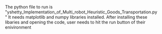 The python file to run is "yshetty_Implementation_of_Multi_robot_Heuristic_Goods_Transportation.py"
It needs matplotlib and numpy libraries installed.
After installing these libaries and opening the code, user needs to hit the run button of their enivironment
